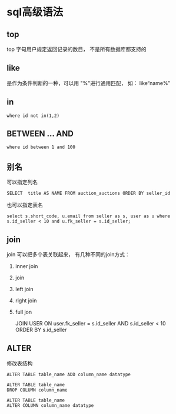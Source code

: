 # sql高级语法



## top
top 字句用户规定返回记录的数目， 不是所有数据库都支持的

## like
是作为条件判断的一种，可以用 "%"进行通用匹配， 如： like“name%”

## in

	where id not in(1,2)

## BETWEEN ... AND

	where id between 1 and 100

## 别名
可以指定列名
	
	SELECT  title AS NAME FROM auction_auctions ORDER BY seller_id

也可以指定表名

	select s.short_code, u.email from seller as s, user as u where s.id_seller < 10 and u.fk_seller = s.id_seller;

## join

join 可以把多个表关联起来， 有几种不同的join方式：

1. inner join
2. join
3. left join
4. right join
5. full jon



	JOIN USER ON user.fk_seller = s.id_seller  AND s.id_seller < 10  
ORDER BY s.id_seller 

## ALTER
修改表结构

 	ALTER TABLE table_name ADD column_name datatype

	ALTER TABLE table_name 
	DROP COLUMN column_name

	ALTER TABLE table_name
	ALTER COLUMN column_name datatype